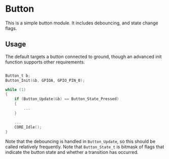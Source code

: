 # Button
This is a simple button module. It includes debouncing, and state change flags.

## Usage
The default targets a button connected to ground, though an advanced init function supports other requirements.

```C

Button_t b;
Button_Init(&b, GPIOA, GPIO_PIN_0);

while (1)
{
    if (Button_Update(&b) == Button_State_Pressed)
    {
        ...
    }

    ...
    CORE_Idle();
}

```

Note that the debouncing is handled in `Button_Update`, so this should be called relatively frequently.
Note that `Button_State_t` is bitmask of flags that indicate the button state and whether a transition has occurred.
